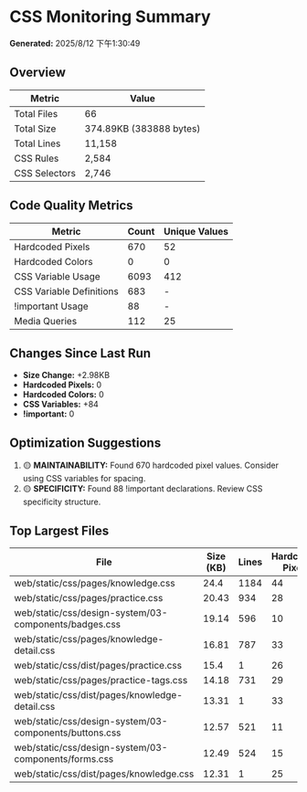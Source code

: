 # CSS Monitoring Summary

**Generated:** 2025/8/12 下午1:30:49

## Overview

| Metric | Value |
|--------|-------|
| Total Files | 66 |
| Total Size | 374.89KB (383888 bytes) |
| Total Lines | 11,158 |
| CSS Rules | 2,584 |
| CSS Selectors | 2,746 |

## Code Quality Metrics

| Metric | Count | Unique Values |
|--------|-------|---------------|
| Hardcoded Pixels | 670 | 52 |
| Hardcoded Colors | 0 | 0 |
| CSS Variable Usage | 6093 | 412 |
| CSS Variable Definitions | 683 | - |
| !important Usage | 88 | - |
| Media Queries | 112 | 25 |

## Changes Since Last Run

- **Size Change:** +2.98KB
- **Hardcoded Pixels:** 0
- **Hardcoded Colors:** 0
- **CSS Variables:** +84
- **!important:** 0

## Optimization Suggestions

1. 🟡 **MAINTAINABILITY:** Found 670 hardcoded pixel values. Consider using CSS variables for spacing.
2. 🟡 **SPECIFICITY:** Found 88 !important declarations. Review CSS specificity structure.

## Top Largest Files

| File | Size (KB) | Lines | Hardcoded Pixels | CSS Variables |
|------|-----------|-------|------------------|---------------|
| web/static/css/pages/knowledge.css | 24.4 | 1184 | 44 | 432 |
| web/static/css/pages/practice.css | 20.43 | 934 | 28 | 385 |
| web/static/css/design-system/03-components/badges.css | 19.14 | 596 | 10 | 335 |
| web/static/css/pages/knowledge-detail.css | 16.81 | 787 | 33 | 296 |
| web/static/css/dist/pages/practice.css | 15.4 | 1 | 26 | 367 |
| web/static/css/pages/practice-tags.css | 14.18 | 731 | 29 | 254 |
| web/static/css/dist/pages/knowledge-detail.css | 13.31 | 1 | 33 | 290 |
| web/static/css/design-system/03-components/buttons.css | 12.57 | 521 | 11 | 175 |
| web/static/css/design-system/03-components/forms.css | 12.49 | 524 | 15 | 157 |
| web/static/css/dist/pages/knowledge.css | 12.31 | 1 | 25 | 255 |
